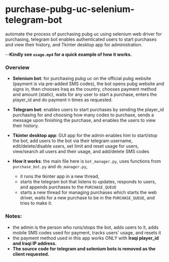 # purchase-pubg-uc-selenium-telegram-bot
automate the process of purchasing pubg uc using selenium web driver for purchasing, telegram bot enables authenticated users to start purchases and view their history, and Tkinter desktop app for administration.

--**Kindly see ```usage.mp4``` for a quick example of how it works.**

### Overview
- **Selenium bot**: for purchasing pubg uc on the official pubg website (payment is via pre-added SMS codes), the bot opens pubg website and signs in, then chooses Iraq as the country, chooses payment method and amount (static), waits for any user to start a purchase, enters the player_id and do payment n times as requested.

- **Telegram bot**: enables users to start purchases by sending the player_id purchasing for and choosing how many codes to purchase, sends a message upon finishing the purchase, and enables the users to view their history.

- **Tkinter desktop app**: GUI app for the admin enables him to start/stop the bot, add users to the bot via their telegram username, edit/delete/disable users, set limit and reset usage for users, view/search all users and their usage, and add/delete SMS codes

- **How it works**: the main file here is ```bot_manager.py```, uses functions from ```purchase_bot.py``` and ```db_manager.py```,
  - it runs the tkinter app in a new thread,
  - starts the telegram bot that listens to updates, responds to users, and appends purchases to the ```PURCHASE_QUEUE```
  - starts a new thread for managing purchases which starts the web driver, waits for a new purchase to be in the ```PURCHASE_QUEUE```, and tries to make it.


### Notes:
- the admin is the person who runs/stops the bot, adds users to it, adds mobile SMS codes used for payment, tracks users' usage, and resets it
- the payment method used in this app works ONLY with **Iraqi player_id and Iraqi IP address.**
- **The source code for telegram and selenium bots is removed as the client requested.**
